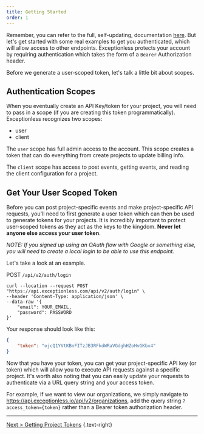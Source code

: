 ```yaml
---
title: Getting Started
order: 1
---
```


Remember, you can refer to the full, self-updating, documentation [here](https://api.exceptionless.io). But let's get started with some real examples to get you authenticated, which will allow access to other endpoints. Exceptionless protects your account by requiring authentication which takes the form of a `Bearer` Authorization header.

Before we generate a user-scoped token, let's talk a little bit about scopes.

## Authentication Scopes

When you eventually create an API Key/token for your project, you will need to pass in a scope (if you are creating this token programmatically). Exceptionless recognizes two scopes:

* user
* client

The `user` scope has full admin access to the account. This scope creates a token that can do everything from create projects to update billing info.

The `client` scope has access to post events, getting events, and reading the client configuration for a project.

## Get Your User Scoped Token

Before you can post project-specific events and make project-specific API requests, you'll need to first generate a user token which can then be used to generate tokens for your projects. It is incredibly important to protect user-scoped tokens as they act as the keys to the kingdom. **Never let anyone else access your user token**.

*NOTE: If you signed up using an OAuth flow with Google or something else, you will need to create a local login to be able to use this endpoint.*

Let's take a look at an example.

POST `/api/v2/auth/login`

```shell
curl --location --request POST "https://api.exceptionless.com/api/v2/auth/login" \
--header 'Content-Type: application/json' \
--data-raw '{
    "email": YOUR_EMAIL,
    "password": PASSWORD
}'
```

Your response should look like this:

```json
{
    "token": "ojcQ1YVtKBnFITzJB3RFkdWRaVGdghHZoHvGKbx4"
}
```

Now that you have your token, you can get your project-specific API key (or token) which will allow you to execute API requests against a specific project. It's worth also noting that you can easily update your requests to authenticate via a URL query string and your access token.

For example, if we want to view our organizations, we simply navigate to <https://api.exceptionless.io/api/v2/organizations>, add the query string `?access_token={token}` rather than a Bearer token authorization header.

---

[Next > Getting Project Tokens](project-tokens.md) {.text-right}
